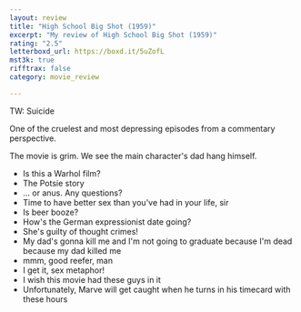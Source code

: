 ```yaml
---
layout: review
title: "High School Big Shot (1959)"
excerpt: "My review of High School Big Shot (1959)"
rating: "2.5"
letterboxd_url: https://boxd.it/5uZofL
mst3k: true
rifftrax: false
category: movie_review

---
```


TW: Suicide

One of the cruelest and most depressing episodes from a commentary perspective.

The movie is grim. We see the main character's dad hang himself.

* Is this a Warhol film?
* The Potsie story
* ... or anus. Any questions?
* Time to have better sex than you've had in your life, sir
* Is beer booze?
* How's the German expressionist date going?
* She's guilty of thought crimes!
* My dad's gonna kill me and I'm not going to graduate because I'm dead because my dad killed me
* mmm, good reefer, man
* I get it, sex metaphor!
* I wish this movie had these guys in it
* Unfortunately, Marve will get caught when he turns in his timecard with these hours